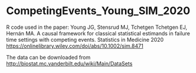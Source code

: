 # CompetingEvents_Young_SIM_2020

R code used in the paper: 
  Young JG, Stensrud MJ, Tchetgen Tchetgen EJ, Hernán MA. 
  A causal framework for classical statistical estimands in failure time settings with competing events. 
  Statistics in Medicine 2020
  https://onlinelibrary.wiley.com/doi/abs/10.1002/sim.8471

The data can be downloaded from http://biostat.mc.vanderbilt.edu/wiki/Main/DataSets
